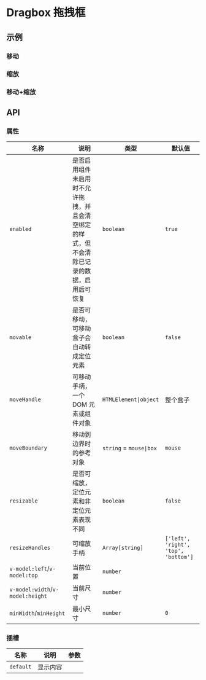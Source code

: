 # Dragbox 拖拽框

## 示例

### 移动

<preview path="./demos/move.vue"></preview>

### 缩放

<preview path="./demos/resize.vue"></preview>

### 移动+缩放

<preview path="./demos/box.vue"></preview>

## API

### 属性

| 名称                             | 说明                                                                                             | 类型                    | 默认值                               |
| -------------------------------- | ------------------------------------------------------------------------------------------------ | ----------------------- | ------------------------------------ |
| `enabled`                        | 是否启用组件 <br> 未启用时不允许拖拽，并且会清空绑定的样式，但不会清除已记录的数据，启用后可恢复 | `boolean`               | `true`                               |
| `movable`                        | 是否可移动，可移动盒子会自动转成定位元素                                                         | `boolean`               | `false`                              |
| `moveHandle`                     | 可移动手柄，一个 DOM 元素或组件对象                                                              | `HTMLElement\|object`   | 整个盒子                             |
| `moveBoundary`                   | 移动到边界时的参考对象                                                                           | `string` = `mouse\|box` | `mouse`                              |
| `resizable`                      | 是否可缩放，定位元素和非定位元素表现不同                                                         | `boolean`               | `false`                              |
| `resizeHandles`                  | 可缩放手柄                                                                                       | `Array[string]`         | `['left', 'right', 'top', 'bottom']` |
| `v-model:left`/`v-model:top`     | 当前位置                                                                                         | `number`                |                                      |
| `v-model:width`/`v-model:height` | 当前尺寸                                                                                         | `number`                |                                      |
| `minWidth`/`minHeight`           | 最小尺寸                                                                                         | `number`                | `0`                                  |

### 插槽

| 名称      | 说明     | 参数 |
| --------- | -------- | ---- |
| `default` | 显示内容 |      |
